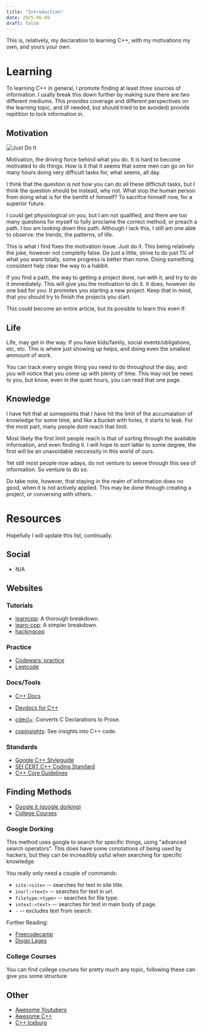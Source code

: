 ```yaml
---
title: "Introduction"
date: 2025-06-09
draft: false
---
```



This is, relatively, my declaration to learning C++, with my motivations my own,
and yours your own.


# Learning

To learning C++ in general, I promote finding at least *three* sources of
information. I usally break this down further by making sure there are *two*
different mediums. This provides coverage and different perspectives on the
learning topic, and (if needed, but should tried to be avoided) provide
repitition to lock information in.


## Motivation

![Just Do It](/just_do_it.png)

Motivation, the driving force behind what you do. It is hard to become motivated
to do things. How is it that it seems that some men can go on for many hours
doing very difficult tasks for, what seems, all day.

I think that the question is not how you can do all these diffictult tasks, but
I think the question should be instead, why not. What stop the human person from
doing what is for the benifit of himself? To sacrifce himself now, for a
superior future.

I could get physiological on you, but I am not qualified, and there are too many
questions for myself to fully proclame the correct method, or preach a path. I
too am looking down this path. Although I lack this, I still am one able to
observe: the trends, the patterns, of life.

This is what I find fixes the motivation issue: Just do it. This being
relatively the joke, however not completly false. Do just a little, strive to do
just 1% of what you want totally, some progress is better than none. Doing
something consistent help clear the way to a habbit.

If you find a path, the way to getting a project done, run with it, and try to
do it immediately. This will give you the motivation to do it. It does, however
do one bad for you: It promotes you starting a new project. Keep that in mind,
that you should try to finish the projects you start.

This could become an entire article, but its possible to learn this even if:


## Life

Life, may get in the way. If you have kids/family, social events/obligations,
etc, etc. This is where just showing up helps, and doing even the smallest
ammount of work.

You can track every single thing you need to do throughout the day, and you will
notice that you come up with plenty of time. This may not be news to you, but
know, even in the quiet hours, you can read that one page.


## Knowledge

I have felt that at somepoints that I have hit the limit of the accumalation of
knowledge for some time, and like a bucket with holes, it starts to leak. For
the most part, many people dont reach that limit.

Most likely the first limit people reach is that of sorting through the
available information, and even finding it. I will hope to sort latter to some
degree, the first will be an unavoidable neccessity in this world of ours.

Yet still most people now adays, do not venture to seeve through this sea of
information. So venture to do so.

Do take note, however, that staying in the realm of information does no good,
when it is not actively applied. This may be done through creating a project, or
conversing with others.


# Resources

Hopefully I will update this list, continually.

## Social

- N/A

## Websites

### Tutorials

- [learncpp](https://www.learncpp.com/): A thorough breakdown.
- [learn-cpp](https://www.learn-cpp.org/): A simpler breakdown.
- [hackingcpp](https://hackingcpp.com/)
<!-- https://github.com/zet235/black-hat-cpp -->

### Practice

- [Codewars: practice](https://www.codewars.com/)
- [Leetcode](https://leetcode.com/)

### Docs/Tools

- [C++ Docs](https://en.cppreference.com/w/)
- [Devdocs for C++](https://devdocs.io/cpp/)

- [cdecl+](https://cdecl.plus/): Converts C Declarations to Prose.
- [cppinsights](https://cppinsights.io/): See insights into C++ code.


### Standards

- [Google C++ Styleguide](https://google.github.io/styleguide/cppguide.html)
- [SEI CERT C++ Coding Standard](https://resources.sei.cmu.edu/downloads/secure-coding/assets/sei-cert-cpp-coding-standard-2016-v01.pdf)
- [C++ Core Guidelines](https://isocpp.github.io/CppCoreGuidelines/CppCoreGuidelines)



## Finding Methods

- [Google it (google dorking)](#google-dorking)
- [College Courses](#college-courses)

### Google Dorking

This method uses google to search for specific things, using "advanced search
operators". This does have some conotations of being used by hackers, but they
can be increadibly usful when searching for specific knowledge.

You really only need a couple of commands:

- `site:<site>` --  searches for text in site title.
- `inurl:<text>` -- searches for text in url.
- `filetype:<type>` -- searches for file type.
- `intext:<text>` -- searches for text in main body of page.
- `-` -- excludes text from search.


Further Reading:

- [Freecodecamp](https://www.freecodecamp.org/news/google-dorking-how-to-find-hidden-information-on-the-web/)
- [Diogo Lages](https://diogo-lages.github.io/master-google-dorking-ultimate-guide)

### College Courses

You can find college courses for pretty much any topic, following these can give
you some structure 


## Other

- [Awesome Youtubers](https://github.com/JoseDeFreitas/awesome-youtubers)
- [Awesome C++](https://github.com/fffaraz/awesome-cpp)
- [C++ Iceburg](https://victorpoughon.github.io/cppiceberg/)
